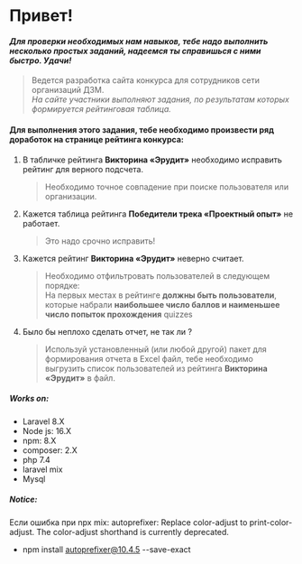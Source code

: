 # Привет!

#### _Для проверки необходимых нам навыков, тебе надо выполнить несколько простых заданий, надеемся ты справишься с ними быстро. Удачи!_

> Ведется разработка сайта конкурса для сотрудников сети организаций ДЗМ._\
> На сайте участники выполняют задания, по результатам которых формируется рейтинговая таблица._

#### Для выполнения этого задания, тебе необходимо произвести ряд доработок на странице рейтинга конкурса:

1. В табличке рейтинга **Викторина «Эрудит»** необходимо исправить рейтинг для верного подсчета.
    > Необходимо точное совпадение при поиске пользователя или организации.

2. Кажется таблица рейтинга **Победители трека «Проектный опыт»** не работает.
    > Это надо срочно исправить!
3. Кажется рейтинг **Викторина «Эрудит»** неверно считает.
    > Необходимо отфильтровать пользователей в следующем порядке: \
    > На первых местах в рейтинге **должны быть пользователи**, которые набрали **наибольшее число баллов и наименьшее число попыток прохождения** quizzes
4. Было бы неплохо сделать отчет, не так ли ?
    > Используй установленный (или любой другой) пакет для формирования отчета в Excel файл, тебе необходимо выгрузить список пользователей из рейтинга **Викторина «Эрудит»** в файл.


##### Works on:

- Laravel 8.X
- Node js: 16.X
- npm: 8.X
- composer: 2.X
- php 7.4
- laravel mix
- Mysql


##### Notice:

Если ошибка при npx mix: autoprefixer: Replace color-adjust to print-color-adjust. The color-adjust shorthand is currently deprecated.
- npm install autoprefixer@10.4.5 --save-exact
